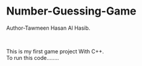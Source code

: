 # Number-Guessing-Game

Author-Tawmeen Hasan Al Hasib.

<br>

This is my first game project With C++.
<br>
To run this code........

